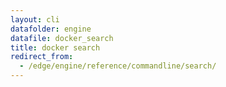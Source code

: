 ```yaml
---
layout: cli
datafolder: engine
datafile: docker_search
title: docker search
redirect_from:
  - /edge/engine/reference/commandline/search/
---
```

